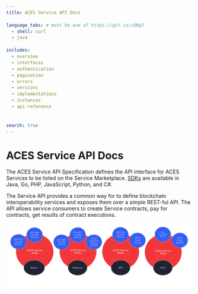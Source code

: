 ```yaml
---
title: ACES Service API Docs

language_tabs: # must be one of https://git.io/vQNgJ
  - shell: curl
  - java

includes:
  - overview
  - interfaces
  - authentication
  - pagination
  - errors
  - versions
  - implementations
  - instances
  - api-reference
  

search: true
---
```


# ACES Service API Docs

The ACES Service API Specification defines the API interface for ACES Services to
be listed on the Service Marketplace. 
[SDKs](https://github.com/ark-aces/aces-service-api#sdks)
are available in Java, Go, PHP, JavaScript, Python, and C#.

The Service API provides a common way for to define blockchain interoperability services
and exposes them over a simple REST-ful API. The API allows service consumers to 
create Service contracts, pay for contracts, get results of contract executions.

<img src="images/figures/aces-services.svg" alt="Service Nodes Figure" />

